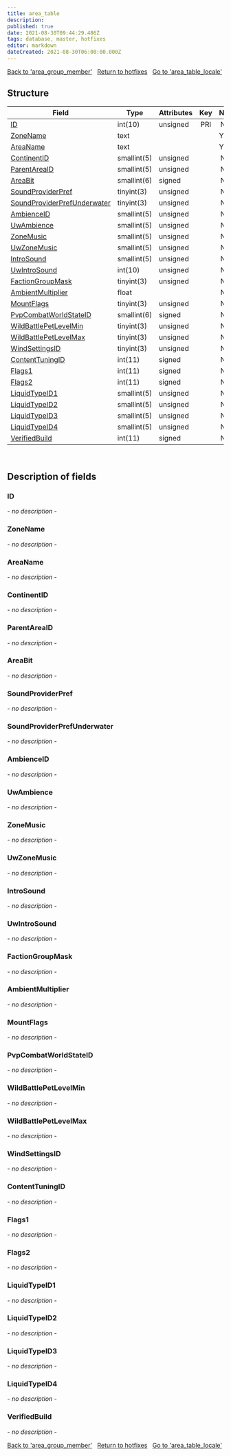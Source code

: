 ```yaml
---
title: area_table
description: 
published: true
date: 2021-08-30T09:44:29.486Z
tags: database, master, hotfixes
editor: markdown
dateCreated: 2021-08-30T06:00:00.000Z
---
```


<a href="https://dev.trinitycore.info/en/database/master/hotfixes/area_group_member" class="mt-5 v-btn v-btn--depressed v-btn--flat v-btn--outlined theme--light v-size--default darkblue--text text--lighten-3"><span class="v-btn__content"><i aria-hidden="true" class="v-icon notranslate v-icon--left mdi mdi-arrow-left theme--light"></i><span>Back to 'area_group_member'</span></span></a>&nbsp;&nbsp;&nbsp;<a href="https://dev.trinitycore.info/en/database/master/hotfixes/home" class="mt-5 v-btn v-btn--depressed v-btn--flat v-btn--outlined theme--light v-size--default darkblue--text text--lighten-3"><span class="v-btn__content"><i aria-hidden="true" class="v-icon notranslate v-icon--left mdi mdi-home-outline theme--light"></i><span>Return to hotfixes</span></span></a>&nbsp;&nbsp;&nbsp;<a href="https://dev.trinitycore.info/en/database/master/hotfixes/area_table_locale" class="mt-5 v-btn v-btn--depressed v-btn--flat v-btn--outlined theme--light v-size--default darkblue--text text--lighten-3"><span class="v-btn__content"><span>Go to 'area_table_locale'</span><i aria-hidden="true" class="v-icon notranslate v-icon--right mdi mdi-arrow-right theme--light"></i></span></a>

## Structure

| Field | Type | Attributes | Key | Null | Default | Extra | Comment |
| --- | --- | --- | :---: | :---: | --- | --- | --- |
| [ID](#ID) | int(10) | unsigned | PRI | NO | 0 |  |  |
| [ZoneName](#ZoneName) | text |  |  | YES | NULL |  |  |
| [AreaName](#AreaName) | text |  |  | YES | NULL |  |  |
| [ContinentID](#ContinentID) | smallint(5) | unsigned |  | NO | 0 |  |  |
| [ParentAreaID](#ParentAreaID) | smallint(5) | unsigned |  | NO | 0 |  |  |
| [AreaBit](#AreaBit) | smallint(6) | signed |  | NO | 0 |  |  |
| [SoundProviderPref](#SoundProviderPref) | tinyint(3) | unsigned |  | NO | 0 |  |  |
| [SoundProviderPrefUnderwater](#SoundProviderPrefUnderwater) | tinyint(3) | unsigned |  | NO | 0 |  |  |
| [AmbienceID](#AmbienceID) | smallint(5) | unsigned |  | NO | 0 |  |  |
| [UwAmbience](#UwAmbience) | smallint(5) | unsigned |  | NO | 0 |  |  |
| [ZoneMusic](#ZoneMusic) | smallint(5) | unsigned |  | NO | 0 |  |  |
| [UwZoneMusic](#UwZoneMusic) | smallint(5) | unsigned |  | NO | 0 |  |  |
| [IntroSound](#IntroSound) | smallint(5) | unsigned |  | NO | 0 |  |  |
| [UwIntroSound](#UwIntroSound) | int(10) | unsigned |  | NO | 0 |  |  |
| [FactionGroupMask](#FactionGroupMask) | tinyint(3) | unsigned |  | NO | 0 |  |  |
| [AmbientMultiplier](#AmbientMultiplier) | float |  |  | NO | 0 |  |  |
| [MountFlags](#MountFlags) | tinyint(3) | unsigned |  | NO | 0 |  |  |
| [PvpCombatWorldStateID](#PvpCombatWorldStateID) | smallint(6) | signed |  | NO | 0 |  |  |
| [WildBattlePetLevelMin](#WildBattlePetLevelMin) | tinyint(3) | unsigned |  | NO | 0 |  |  |
| [WildBattlePetLevelMax](#WildBattlePetLevelMax) | tinyint(3) | unsigned |  | NO | 0 |  |  |
| [WindSettingsID](#WindSettingsID) | tinyint(3) | unsigned |  | NO | 0 |  |  |
| [ContentTuningID](#ContentTuningID) | int(11) | signed |  | NO | 0 |  |  |
| [Flags1](#Flags1) | int(11) | signed |  | NO | 0 |  |  |
| [Flags2](#Flags2) | int(11) | signed |  | NO | 0 |  |  |
| [LiquidTypeID1](#LiquidTypeID1) | smallint(5) | unsigned |  | NO | 0 |  |  |
| [LiquidTypeID2](#LiquidTypeID2) | smallint(5) | unsigned |  | NO | 0 |  |  |
| [LiquidTypeID3](#LiquidTypeID3) | smallint(5) | unsigned |  | NO | 0 |  |  |
| [LiquidTypeID4](#LiquidTypeID4) | smallint(5) | unsigned |  | NO | 0 |  |  |
| [VerifiedBuild](#VerifiedBuild) | int(11) | signed |  | NO | 0 |  |  |
&nbsp;
## Description of fields

### ID
*- no description -*
&nbsp;

### ZoneName
*- no description -*
&nbsp;

### AreaName
*- no description -*
&nbsp;

### ContinentID
*- no description -*
&nbsp;

### ParentAreaID
*- no description -*
&nbsp;

### AreaBit
*- no description -*
&nbsp;

### SoundProviderPref
*- no description -*
&nbsp;

### SoundProviderPrefUnderwater
*- no description -*
&nbsp;

### AmbienceID
*- no description -*
&nbsp;

### UwAmbience
*- no description -*
&nbsp;

### ZoneMusic
*- no description -*
&nbsp;

### UwZoneMusic
*- no description -*
&nbsp;

### IntroSound
*- no description -*
&nbsp;

### UwIntroSound
*- no description -*
&nbsp;

### FactionGroupMask
*- no description -*
&nbsp;

### AmbientMultiplier
*- no description -*
&nbsp;

### MountFlags
*- no description -*
&nbsp;

### PvpCombatWorldStateID
*- no description -*
&nbsp;

### WildBattlePetLevelMin
*- no description -*
&nbsp;

### WildBattlePetLevelMax
*- no description -*
&nbsp;

### WindSettingsID
*- no description -*
&nbsp;

### ContentTuningID
*- no description -*
&nbsp;

### Flags1
*- no description -*
&nbsp;

### Flags2
*- no description -*
&nbsp;

### LiquidTypeID1
*- no description -*
&nbsp;

### LiquidTypeID2
*- no description -*
&nbsp;

### LiquidTypeID3
*- no description -*
&nbsp;

### LiquidTypeID4
*- no description -*
&nbsp;

### VerifiedBuild
*- no description -*
&nbsp;

<a href="https://dev.trinitycore.info/en/database/master/hotfixes/area_group_member" class="mt-5 v-btn v-btn--depressed v-btn--flat v-btn--outlined theme--light v-size--default darkblue--text text--lighten-3"><span class="v-btn__content"><i aria-hidden="true" class="v-icon notranslate v-icon--left mdi mdi-arrow-left theme--light"></i><span>Back to 'area_group_member'</span></span></a>&nbsp;&nbsp;&nbsp;<a href="https://dev.trinitycore.info/en/database/master/hotfixes/home" class="mt-5 v-btn v-btn--depressed v-btn--flat v-btn--outlined theme--light v-size--default darkblue--text text--lighten-3"><span class="v-btn__content"><i aria-hidden="true" class="v-icon notranslate v-icon--left mdi mdi-home-outline theme--light"></i><span>Return to hotfixes</span></span></a>&nbsp;&nbsp;&nbsp;<a href="https://dev.trinitycore.info/en/database/master/hotfixes/area_table_locale" class="mt-5 v-btn v-btn--depressed v-btn--flat v-btn--outlined theme--light v-size--default darkblue--text text--lighten-3"><span class="v-btn__content"><span>Go to 'area_table_locale'</span><i aria-hidden="true" class="v-icon notranslate v-icon--right mdi mdi-arrow-right theme--light"></i></span></a>

